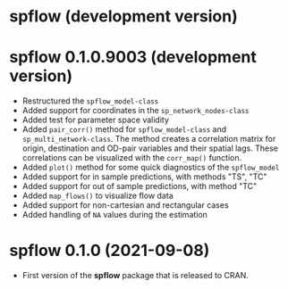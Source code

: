 # spflow (development version)

# spflow 0.1.0.9003 (development version)

* Restructured the `spflow_model-class` 
* Added support for coordinates in the `sp_network_nodes-class`
* Added test for parameter space validity
* Added `pair_corr()` method for `spflow_model-class` and `sp_multi_network-class`. The method creates a correlation matrix for origin, destination and OD-pair variables and their spatial lags. These correlations can be visualized with the `corr_map()` function.
* Added `plot()` method for some quick diagnostics of the `spflow_model`
* Added support for in sample predictions, with methods "TS", "TC"
* Added support for out of sample predictions, with method "TC"
* Added `map_flows()` to visualize flow data
* Added support for non-cartesian and rectangular cases
* Added handling of `NA` values during the estimation

# spflow 0.1.0 (2021-09-08)

* First version of the **spflow** package that is released to CRAN.
